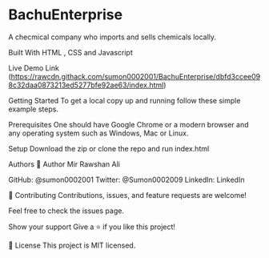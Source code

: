 # BachuEnterprise
A checmical company who imports and sells chemicals locally.

Built With
HTML , CSS and Javascript



Live Demo Link (https://rawcdn.githack.com/sumon0002001/BachuEnterprise/dbfd3ccee098c32daa0873213ed5277bfe92ae63/index.html)

Getting Started
To get a local copy up and running follow these simple example steps.

Prerequisites
One should have Google Chrome or a modern browser and any operating system such as Windows, Mac or Linux.

Setup
Download the zip or clone the repo and run index.html

Authors
👤 Author Mir Rawshan Ali

GitHub: @sumon0002001
Twitter: @Sumon0002009
LinkedIn: LinkedIn



🤝 Contributing
Contributions, issues, and feature requests are welcome!

Feel free to check the issues page.

Show your support
Give a ⭐️ if you like this project!

📝 License
This project is MIT licensed.
